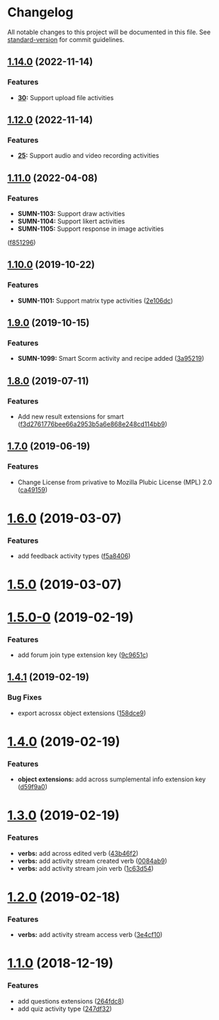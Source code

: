 # Changelog

All notable changes to this project will be documented in this file. See [standard-version](https://github.com/conventional-changelog/standard-version) for commit guidelines.


## [1.14.0](https://github.com/Gradiant/gradiant-xapi-dsl/compare/v1.12.2...v1.14.0) (2022-11-14)


### Features

* **[30](https://github.com/Gradiant/gradiant-xapi-dsl/issues/30):** Support upload file activities

## [1.12.0](https://github.com/Gradiant/gradiant-xapi-dsl/compare/v1.11.2...v1.12.0) (2022-11-14)


### Features

* **[25](https://github.com/Gradiant/gradiant-xapi-dsl/issues/25):** Support audio and video recording activities


## [1.11.0](https://github.com/Gradiant/gradiant-xapi-dsl/compare/v1.10.0...v1.11.0) (2022-04-08)


### Features

* **SUMN-1103:** Support draw activities
* **SUMN-1104:** Support likert activities 
* **SUMN-1105:** Support response in image activities 

([f851296](https://github.com/Gradiant/gradiant-xapi-dsl/commit/f85129656c06acd3772de7c532b77b6576a33c20))

## [1.10.0](https://github.com/Gradiant/gradiant-xapi-dsl/compare/v1.9.0...v1.10.0) (2019-10-22)


### Features

* **SUMN-1101:** Support matrix type activities ([2e106dc](https://github.com/Gradiant/gradiant-xapi-dsl/commit/2e106dce7899d30d5580151c718b03b9531a4208))

## [1.9.0](https://github.com/Gradiant/gradiant-xapi-dsl/compare/v1.8.0...v1.9.0) (2019-10-15)


### Features

* **SUMN-1099:** Smart Scorm activity and recipe added ([3a95219](https://github.com/Gradiant/gradiant-xapi-dsl/commit/3a95219d0700a115c707aa001659ea22d1be292e))

## [1.8.0](https://github.com/Gradiant/gradiant-xapi-dsl/compare/v1.7.0...v1.8.0) (2019-07-11)


### Features

* Add new result extensions for smart ([f3d2761776bee66a2953b5a6e868e248cd114bb9](https://github.com/Gradiant/gradiant-xapi-dsl/commit/f3d2761776bee66a2953b5a6e868e248cd114bb9))



## [1.7.0](https://github.com/Gradiant/gradiant-xapi-dsl/compare/v1.6.0...v1.7.0) (2019-06-19)


### Features

* Change License from privative to Mozilla Plubic License (MPL) 2.0 ([ca49159](https://github.com/Gradiant/gradiant-xapi-dsl/commit/ca49159))



<a name="1.6.0"></a>
# [1.6.0](https://github.com/Gradiant/gradiant-xapi-dsl/compare/v1.5.0...v1.6.0) (2019-03-07)


### Features

* add feedback activity types ([f5a8406](https://github.com/Gradiant/gradiant-xapi-dsl/commit/f5a8406))



<a name="1.5.0"></a>
# [1.5.0](https://github.com/Gradiant/gradiant-xapi-dsl/compare/v1.5.0-0...v1.5.0) (2019-03-07)



<a name="1.5.0-0"></a>
# [1.5.0-0](https://github.com/Gradiant/gradiant-xapi-dsl/compare/v1.4.1...v1.5.0-0) (2019-02-19)


### Features

* add forum join type extension key ([9c9651c](https://github.com/Gradiant/gradiant-xapi-dsl/commit/9c9651c))



<a name="1.4.1"></a>
## [1.4.1](https://github.com/Gradiant/gradiant-xapi-dsl/compare/v1.4.0...v1.4.1) (2019-02-19)


### Bug Fixes

* export acrossx object extensions ([158dce9](https://github.com/Gradiant/gradiant-xapi-dsl/commit/158dce9))



<a name="1.4.0"></a>
# [1.4.0](https://github.com/Gradiant/gradiant-xapi-dsl/compare/v1.3.0...v1.4.0) (2019-02-19)


### Features

* **object extensions:** add across sumplemental info extension key ([d59f9a0](https://github.com/Gradiant/gradiant-xapi-dsl/commit/d59f9a0))



<a name="1.3.0"></a>
# [1.3.0](https://github.com/Gradiant/gradiant-xapi-dsl/compare/v1.2.0...v1.3.0) (2019-02-19)


### Features

* **verbs:** add across edited verb ([43b46f2](https://github.com/Gradiant/gradiant-xapi-dsl/commit/43b46f2))
* **verbs:** add activity stream created verb ([0084ab9](https://github.com/Gradiant/gradiant-xapi-dsl/commit/0084ab9))
* **verbs:** add activity stream join verb ([1c63d54](https://github.com/Gradiant/gradiant-xapi-dsl/commit/1c63d54))



<a name="1.2.0"></a>
# [1.2.0](https://github.com/Gradiant/gradiant-xapi-dsl/compare/v1.1.0...v1.2.0) (2019-02-18)


### Features

* **verbs:** add activity stream access verb ([3e4cf10](https://github.com/Gradiant/gradiant-xapi-dsl/commit/3e4cf10))



<a name="1.1.0"></a>
# [1.1.0](https://github.com/Gradiant/gradiant-xapi-dsl/compare/v1.0.0...v1.1.0) (2018-12-19)


### Features

* add questions extensions ([264fdc8](https://github.com/Gradiant/gradiant-xapi-dsl/commit/264fdc8))
* add quiz activity type ([247df32](https://github.com/Gradiant/gradiant-xapi-dsl/commit/247df32))

